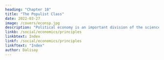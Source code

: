 ```yaml
---
heading: "Chapter 10"
title: "The Populist Class"
date: 2022-03-27
image: /covers/econsp.jpg
description: "Political economy is an important division of the science of government. The object of government is the happiness of men, united in society"
linkb: /social/economics/principles
linkbtext: Index
linkf: /social/economics/principles
linkftext: "Index"
author: Dalisay
---
```


